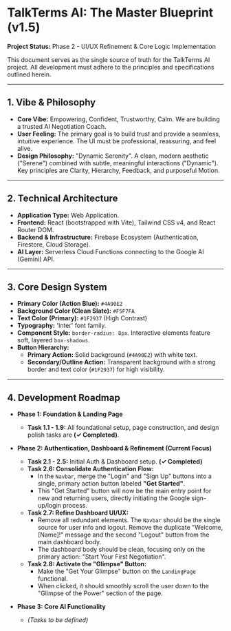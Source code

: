 # TalkTerms AI: The Master Blueprint (v1.5)

**Project Status:** Phase 2 - UI/UX Refinement & Core Logic Implementation

This document serves as the single source of truth for the TalkTerms AI project. All development must adhere to the principles and specifications outlined herein.

---

## 1. Vibe & Philosophy

*   **Core Vibe:** Empowering, Confident, Trustworthy, Calm. We are building a trusted AI Negotiation Coach.
*   **User Feeling:** The primary goal is to build trust and provide a seamless, intuitive experience. The UI must be professional, reassuring, and feel alive.
*   **Design Philosophy:** "Dynamic Serenity". A clean, modern aesthetic ("Serene") combined with subtle, meaningful interactions ("Dynamic"). Key principles are Clarity, Hierarchy, Feedback, and purposeful Motion.

---

## 2. Technical Architecture

*   **Application Type:** Web Application.
*   **Frontend:** React (bootstrapped with Vite), Tailwind CSS v4, and React Router DOM.
*   **Backend & Infrastructure:** Firebase Ecosystem (Authentication, Firestore, Cloud Storage).
*   **AI Layer:** Serverless Cloud Functions connecting to the Google AI (Gemini) API.

---

## 3. Core Design System

*   **Primary Color (Action Blue):** `#4A90E2`
*   **Background Color (Clean Slate):** `#F5F7FA`
*   **Text Color (Primary):** `#1F2937` (High Contrast)
*   **Typography:** 'Inter' font family.
*   **Component Style:** `border-radius: 8px`. Interactive elements feature soft, layered `box-shadows`.
*   **Button Hierarchy:**
    *   **Primary Action:** Solid background (`#4A90E2`) with white text.
    *   **Secondary/Outline Action:** Transparent background with a strong border and text color (`#1F2937`) for high visibility.

---

## 4. Development Roadmap

*   **Phase 1: Foundation & Landing Page**
    *   **Task 1.1 - 1.9:** All foundational setup, page construction, and design polish tasks are **(✓ Completed)**.

*   **Phase 2: Authentication, Dashboard & Refinement (Current Focus)**
    *   **Task 2.1 - 2.5:** Initial Auth & Dashboard setup. **(✓ Completed)**
    *   **Task 2.6: Consolidate Authentication Flow:**
        *   In the `Navbar`, merge the "Login" and "Sign Up" buttons into a single, primary action button labeled **"Get Started"**.
        *   This "Get Started" button will now be the main entry point for new and returning users, directly initiating the Google sign-up/login process.
    *   **Task 2.7: Refine Dashboard UI/UX:**
        *   Remove all redundant elements. The `Navbar` should be the single source for user info and logout. Remove the duplicate "Welcome, [Name]!" message and the second "Logout" button from the main dashboard body.
        *   The dashboard body should be clean, focusing only on the primary action: "Start Your First Negotiation".
    *   **Task 2.8: Activate the "Glimpse" Button:**
        *   Make the "Get Your Glimpse" button on the `LandingPage` functional.
        *   When clicked, it should smoothly scroll the user down to the "Glimpse of the Power" section of the page.

*   **Phase 3: Core AI Functionality**
    *   *(Tasks to be defined)*
